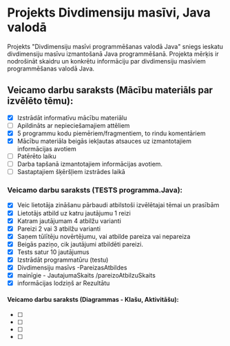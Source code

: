 # Projekts Divdimensiju masīvi, Java valodā
Projekts "Divdimensiju masīvi programmēšanas valodā Java" sniegs ieskatu divdimensiju masīvu izmantošanā Java programmēšanā.
Projekta mērķis ir nodrošināt skaidru un konkrētu informāciju par divdimensiju masīviem programmēšanas valodā Java.

## Veicamo darbu saraksts (Mācību materiāls par izvēlēto tēmu):
- [x] Izstrādāt informatīvu mācību materiālu
- [ ] Apildināts ar nepieciešamajiem attēliem
- [x] 5 programmu kodu piemēriem/fragmentiem, to rindu komentāriem
- [x] Mācību materiāla beigās iekļautas atsauces uz izmantotajiem informācijas avotiem
- [ ] Patērēto laiku
- [ ] Darba tapšanā izmantotajiem informācijas avotiem.
- [ ] Sastaptajiem šķēršļiem izstrādes laikā

### Veicamo darbu saraksts (TESTS programma.Java):
- [x] Veic lietotāja zināšanu pārbaudi atbilstoši izvēlētajai tēmai un prasībām
- [x] Lietotājs atbild uz katru jautājumu 1 reizi
- [x] Katram jautājumam 4 atbilžu varianti
- [x] Pareizi 2 vai 3 atbilžu varianti
- [x] Saņem tūlītēju novērtējumu, vai atbilde pareiza vai nepareiza
- [x] Beigās paziņo, cik jautājumi atbildēti pareizi. 
- [x] Tests satur 10 jautājumus
- [x] Izstrādāt programmatūru (testu)
- [x] Divdimensiju masīvs -PareizasAtbildes
- [x] mainīgie - JautajumaSkaits /pareizoAtbilzuSkaits
- [x] informācijas lodziņš ar Rezultātu

#### Veicamo darbu saraksts (Diagrammas - Klašu, Aktivitāšu):
- [ ] 
- [ ] 
- [ ] 
- [ ] 
